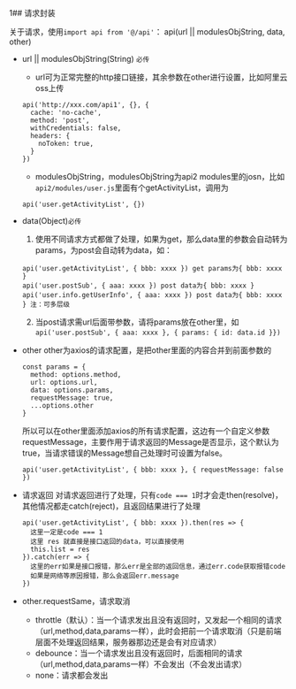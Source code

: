 1## 请求封装

关于请求，使用`import api from '@/api'`：
api(url || modulesObjString, data, other)
* url || modulesObjString(String) `必传`
  - url可为正常完整的http接口链接，其余参数在other进行设置，比如阿里云oss上传
  ```
  api('http://xxx.com/api1', {}, {
    cache: 'no-cache',
    method: 'post',
    withCredentials: false,
    headers: {
      noToken: true,
    }
  })
  ```
  - modulesObjString，modulesObjString为api2 modules里的josn，比如`api2/modules/user.js`里面有个getActivityList，调用为
  ```
  api('user.getActivityList', {})
  ```

* data(Object)`必传`
  1. 使用不同请求方式都做了处理，如果为get，那么data里的参数会自动转为params，为post会自动转为data，如：
  ```
  api('user.getActivityList', { bbb: xxxx }) get params为{ bbb: xxxx }
  api('user.postSub', { aaa: xxxx }) post data为{ bbb: xxxx }
  api('user.info.getUserInfo', { aaa: xxxx }) post data为{ bbb: xxxx } 注：可多层级
  ```
  2. 当post请求需url后面带参数，请将params放在other里，如`api('user.postSub', { aaa: xxxx }, { params: { id: data.id }})`

* other
  other为axios的请求配置，是把other里面的内容合并到前面参数的
  ```
  const params = {
    method: options.method,
    url: options.url,
    data: options.params,
    requestMessage: true,
    ...options.other
  }
  ```
  所以可以在other里面添加axios的所有请求配置，这边有一个自定义参数requestMessage，主要作用于请求返回的Message是否显示，这个默认为true，当请求错误的Message想自己处理时可设置为false。
  ```
  api('user.getActivityList', { bbb: xxxx }, { requestMessage: false })
  ```

* 请求返回
  对请求返回进行了处理，只有`code === 1`时才会走then(resolve)，其他情况都走catch(reject)，且返回结果进行了处理
  ```
  api('user.getActivityList', { bbb: xxxx }).then(res => {
    这里一定是code === 1
    这里 res 就直接是接口返回的data，可以直接使用
    this.list = res
  }).catch(err => {
    这里的err如果是接口报错，那么err是全部的返回信息，通过err.code获取报错code
    如果是网络等原因报错，那么会返回err.message
  })
  ```

* other.requestSame，请求取消
  - throttle（默认）：当一个请求发出且没有返回时，又发起一个相同的请求（url,method,data,params一样），此时会把前一个请求取消（只是前端层面不处理返回结果，服务器那边还是会有对应请求）
  - debounce：当一个请求发出且没有返回时，后面相同的请求（url,method,data,params一样）不会发出（不会发出请求）
  - none：请求都会发出